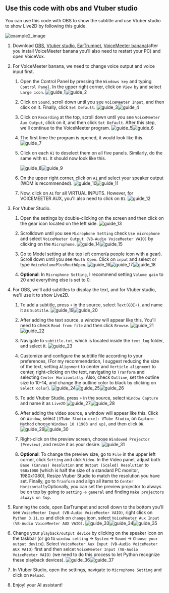 ## Use this code with obs and Vtuber studio

You can use this code with OBS to show the subtitle and use Vtuber studio to show Live2D by following this guide.

![example2_image](guide/example_2.gif)

1. Download [OBS](https://obsproject.com/), [Vtuber studio](https://denchisoft.com/), [EarTrumpet](https://eartrumpet.app/), [VoiceMeeter banana](https://vb-audio.com/Voicemeeter/banana.htm)(after you install VoiceMeeter banana you'll also need to restart your PC) and open VoiceVox.
2. For VoiceMeeter banana, we need to change voice output and voice input first.
   1. Open the Control Panel by pressing the `Windows key` and typing `Control Panel`. In the upper right corner, click on `View by` and select `Large icon`.
      ![guide_1](guide/1.png)![guide_2](guide/2.png)
      
   3. Click on `Sound`, scroll down until you see `VoiceMeeter Input`, and then click on it. Finally, click `Set Default`.
      ![guide_3](guide/3.png)![guide_4](guide/4.png)
      
   5. Click on `Recording` at the top, scroll down until you see `VoiceMeeter Aux Output`, click on it, and then click `Set Default`. After this step, we'll continue to the VoiceMeeter program.
      ![guide_5](guide/5.png)![guide_6](guide/6.png)
      
   7. The first time the program is opened, it would look like this.
      ![guide_7](guide/7.png)
      
   9. Click on each `A1` to deselect them on all five panels. Similarly, do the same with `B1`. It should now look like this.

      ![guide_8](guide/8.png)![guide_9](guide/9.png)
      
   11. On the upper right corner, click on `A1` and select your speaker output (WDM is recommended).
      ![guide_10](guide/10.png)![guide_11](guide/11.png)

   13. Now, click on `A1` for all VIRTUAL INPUTS. However, for VOICEMEETER AUX, you'll also need to click on `B1`.
      ![guide_12](guide/12.png)

3. For Vtuber Studio.
   1. Open the settings by double-clicking on the screen and then click on the gear icon located on the left side.
      ![guide_13](guide/13.png)
      
   3. Scrolldown until you see `Microphone Setting` check `Use microphone` and select `VoiceMeeter Output (VB-Audio VoiceMeeter VAIO)` by clicking on the `Microphone`.
      ![guide_14](guide/14.png)![guide_15](guide/15.png)
      
   5. Go to Model setting at the top left corner(a people icon with a gear). Scroll down until you see `Mouth Open`. Click on `input` and select or type `VoiceVolumePlusMouthOpen`.
      ![guide_16](guide/16.png)![guide_17](guide/17.png)![guide_18](guide/18.png)
      
   7. **Optional**: In `Microphone Setting`, I recommend setting `Volume gain` to 20 and everything else is set to 0.
4. For OBS, we'll add subtitles to display the text, and for Vtuber studio, we'll use it to show Live2D.
   1. To add a subtitle, press `+` in the source, select `Text(GDI+)`, and name it as `Subtitle`.
      ![guide_19](guide/19.png)![guide_20](guide/20.png)
      
   3. After adding the text source, a window will appear like this. You'll need to check `Read from file` and then click `Browse`.
      ![guide_21](guide/21.png)![guide_22](guide/22.png)
      
   5. Navigate to `subtitle.txt`, which is located inside the `text_log` folder, and select it.
      ![guide_23](guide/23.png)
      
   7. Customize and configure the subtitle file according to your preferences, (For my recommendation, I suggest reducing the size of the text, setting `Alignment` to center and `Verticle alignment` to center, right-clicking on the text, navigating to `Tranform` and selecting `Center Horizontally`. Also, check `Outline`, set the outline size to 10-14, and change the outline color to black by clicking on `Select color`).
      ![guide_24](guide/24.png)![guide_25](guide/25.png)![guide_26](guide/26.png)
      
   9. To add Vtuber Studio, press `+` in the source, select `Window Capture` and name it as `Live2D`
      ![guide_27](guide/27.png)![guide_28](guide/28.png)
      
   11. After adding the video source, a window will appear like this. Click on `Window`, select `[VTube Studio.exe]: VTube Studio`, on `Capture Method` choose `Windows 10 (1903 and up)`, and then click `OK`.
       ![guide_29](guide/29.png)![guide_30](guide/30.png)
       
   13. Right-click on the preview screen, choose `Windowed Projector (Preview)`, and resize it as your desire.
       ![guide_31](guide/31.png)
       
   15. **Optional**: To change the preview size, go to `File` in the upper left corner, click `Setting` and clck `Video`. In the Video panel, adjust both `Base (Canvas) Resolution` and `Output (Scaled) Resolution` to `960x1080` (which is half the size of a standard PC monitor, 1980x1080), Resize Vtuber Studio to match the resolution you have set. Finally, go to `Tranform` and align all items to `Center Horizontally`Optionally, you can set the preview projector to always be on top by going to `setting` -> `general` and finding `Make projectors always on top`.
5. Running the code, open EarTrumpet and scroll down to the bottom you'll see `VoiceMeeter Input (VB-Audio VoiceMeeter VAIO)`, right click on `Python 3.11.xx` and click on `change` icon, select `VoiceMeeter Aux Input (VB-Audio VoiceMeeter AUX VAIO)`.
   ![guide_33](guide/33.png)![guide_34](guide/34.png)![guide_35](guide/35.png)
   
7. Change your `playback/output device` by clicking on the speaker icon on the taskbar (or go to `window setting` -> `System` -> `Sound` -> `Choose your output device`). Select `VoiceMeeter Aux Input (VB-Audio VoiceMeeter AUX VAIO)` first and then selcet `VoiceMeeter Input (VB-Audio VoiceMeeter VAIO)` (we need to do this process to let Python recognize these playback devices).
   ![guide_36](guide/36.png)![guide_37](guide/37.png)
   
9. In Vtuber Studio, open the settings, navigate to `Microphone Setting` and click on `Reload`.
10. Enjoy! your AI assistant!
